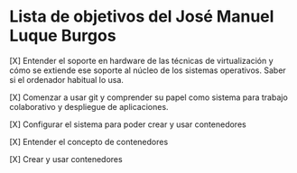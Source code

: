 Lista de objetivos del José Manuel Luque Burgos
===============================================

[X] Entender el soporte en hardware de las técnicas de virtualización y cómo se extiende ese soporte al núcleo de los sistemas operativos. Saber si el ordenador 
habitual lo usa.

[X] Comenzar a usar git y comprender su papel como sistema para trabajo colaborativo y despliegue de aplicaciones.

[X] Configurar el sistema para poder crear y usar contenedores

[X] Entender el concepto de contenedores

[X] Crear y usar contenedores
